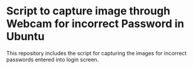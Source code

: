 # Script to capture image through Webcam for incorrect Password in Ubuntu


This repository includes the script for capturing the images for incorrect passwords entered into login screen.
